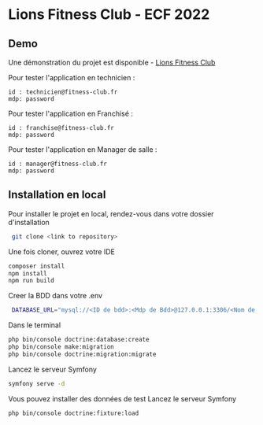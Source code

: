 # Lions Fitness Club - ECF 2022

## Demo

Une démonstration du projet est disponible - [Lions Fitness Club](https://ecf-studi-2022.herokuapp.com/)

Pour tester l'application en technicien :

````
id : technicien@fitness-club.fr
mdp: password
````

Pour tester l'application en Franchisé :

````
id : franchise@fitness-club.fr
mdp: password
````

Pour tester l'application en Manager de salle :

````
id : manager@fitness-club.fr
mdp: password
````

## Installation en local

Pour installer le projet en local, rendez-vous dans votre dossier d'installation

```bash
 git clone <link to repository>
```

Une fois cloner, ouvrez votre IDE

```bash
composer install
npm install
npm run build
```

Creer la BDD dans votre .env

```bash
 DATABASE_URL="mysql://<ID de bdd>:<Mdp de Bdd>@127.0.0.1:3306/<Nom de votre BDD>?serverVersion=<Version de votre BDD> &charset=utf8mb4"

```

Dans le terminal

```bash
php bin/console doctrine:database:create
php bin/console make:migration
php bin/console doctrine:migration:migrate
```

Lancez le serveur Symfony

```bash
symfony serve -d
```

Vous pouvez installer des données de test
Lancez le serveur Symfony

```bash
php bin/console doctrine:fixture:load
```

